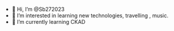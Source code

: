 - 👋 Hi, I’m @Sb272023
- 👀 I’m interested in learning new technologies, travelling , music.
- 🌱 I’m currently learning CKAD

<!---
Sb272023/Sb272023 is a ✨ special ✨ repository because its `README.md` (this file) appears on your GitHub profile.
You can click the Preview link to take a look at your changes.
--->
